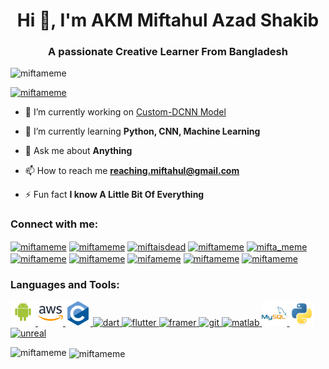 <h1 align="center">Hi 👋, I'm AKM Miftahul Azad Shakib</h1>
<h3 align="center">A passionate Creative Learner From Bangladesh</h3>

<p align="left"> <img src="https://komarev.com/ghpvc/?username=miftameme&label=Profile%20views&color=0e75b6&style=flat" alt="miftameme" /> </p>

<p align="left"> <a href="https://github.com/ryo-ma/github-profile-trophy"><img src="https://github-profile-trophy.vercel.app/?username=miftameme" alt="miftameme" /></a> </p>

- 🔭 I’m currently working on [Custom-DCNN Model](https://www.kaggle.com/code/miftameme/custom-cnn-dhanno-memeog)

- 🌱 I’m currently learning **Python, CNN, Machine Learning**

- 💬 Ask me about **Anything**

- 📫 How to reach me **reaching.miftahul@gmail.com**

- ⚡ Fun fact **I know A Little Bit Of Everything**

<h3 align="left">Connect with me:</h3>
<p align="left">
<a href="https://linkedin.com/in/miftameme" target="blank"><img align="center" src="https://raw.githubusercontent.com/rahuldkjain/github-profile-readme-generator/master/src/images/icons/Social/linked-in-alt.svg" alt="miftameme" height="30" width="40" /></a>
<a href="https://kaggle.com/miftameme" target="blank"><img align="center" src="https://raw.githubusercontent.com/rahuldkjain/github-profile-readme-generator/master/src/images/icons/Social/kaggle.svg" alt="miftameme" height="30" width="40" /></a>
<a href="https://fb.com/miftaisdead" target="blank"><img align="center" src="https://raw.githubusercontent.com/rahuldkjain/github-profile-readme-generator/master/src/images/icons/Social/facebook.svg" alt="miftaisdead" height="30" width="40" /></a>
<a href="https://instagram.com/miftameme" target="blank"><img align="center" src="https://raw.githubusercontent.com/rahuldkjain/github-profile-readme-generator/master/src/images/icons/Social/instagram.svg" alt="miftameme" height="30" width="40" /></a>
<a href="https://dribbble.com/mifta_meme" target="blank"><img align="center" src="https://raw.githubusercontent.com/rahuldkjain/github-profile-readme-generator/master/src/images/icons/Social/dribbble.svg" alt="mifta_meme" height="30" width="40" /></a>
<a href="https://hashnode.com/miftameme" target="blank"><img align="center" src="https://raw.githubusercontent.com/rahuldkjain/github-profile-readme-generator/master/src/images/icons/Social/hashnode.svg" alt="miftameme" height="30" width="40" /></a>
<a href="https://www.codechef.com/users/miftameme" target="blank"><img align="center" src="https://cdn.jsdelivr.net/npm/simple-icons@3.1.0/icons/codechef.svg" alt="miftameme" height="30" width="40" /></a>
<a href="https://www.hackerrank.com/mifameme" target="blank"><img align="center" src="https://raw.githubusercontent.com/rahuldkjain/github-profile-readme-generator/master/src/images/icons/Social/hackerrank.svg" alt="mifameme" height="30" width="40" /></a>
<a href="https://codeforces.com/profile/miftameme" target="blank"><img align="center" src="https://raw.githubusercontent.com/rahuldkjain/github-profile-readme-generator/master/src/images/icons/Social/codeforces.svg" alt="miftameme" height="30" width="40" /></a>
<a href="https://www.leetcode.com/miftameme" target="blank"><img align="center" src="https://raw.githubusercontent.com/rahuldkjain/github-profile-readme-generator/master/src/images/icons/Social/leet-code.svg" alt="miftameme" height="30" width="40" /></a>
</p>

<h3 align="left">Languages and Tools:</h3>
<p align="left"> <a href="https://developer.android.com" target="_blank" rel="noreferrer"> <img src="https://raw.githubusercontent.com/devicons/devicon/master/icons/android/android-original-wordmark.svg" alt="android" width="40" height="40"/> </a> <a href="https://aws.amazon.com" target="_blank" rel="noreferrer"> <img src="https://raw.githubusercontent.com/devicons/devicon/master/icons/amazonwebservices/amazonwebservices-original-wordmark.svg" alt="aws" width="40" height="40"/> </a> <a href="https://www.cprogramming.com/" target="_blank" rel="noreferrer"> <img src="https://raw.githubusercontent.com/devicons/devicon/master/icons/c/c-original.svg" alt="c" width="40" height="40"/> </a> <a href="https://dart.dev" target="_blank" rel="noreferrer"> <img src="https://www.vectorlogo.zone/logos/dartlang/dartlang-icon.svg" alt="dart" width="40" height="40"/> </a> <a href="https://flutter.dev" target="_blank" rel="noreferrer"> <img src="https://www.vectorlogo.zone/logos/flutterio/flutterio-icon.svg" alt="flutter" width="40" height="40"/> </a> <a href="https://www.framer.com/" target="_blank" rel="noreferrer"> <img src="https://www.vectorlogo.zone/logos/framer/framer-icon.svg" alt="framer" width="40" height="40"/> </a> <a href="https://git-scm.com/" target="_blank" rel="noreferrer"> <img src="https://www.vectorlogo.zone/logos/git-scm/git-scm-icon.svg" alt="git" width="40" height="40"/> </a> <a href="https://www.mathworks.com/" target="_blank" rel="noreferrer"> <img src="https://upload.wikimedia.org/wikipedia/commons/2/21/Matlab_Logo.png" alt="matlab" width="40" height="40"/> </a> <a href="https://www.mysql.com/" target="_blank" rel="noreferrer"> <img src="https://raw.githubusercontent.com/devicons/devicon/master/icons/mysql/mysql-original-wordmark.svg" alt="mysql" width="40" height="40"/> </a> <a href="https://www.python.org" target="_blank" rel="noreferrer"> <img src="https://raw.githubusercontent.com/devicons/devicon/master/icons/python/python-original.svg" alt="python" width="40" height="40"/> </a> <a href="https://unrealengine.com/" target="_blank" rel="noreferrer"> <img src="https://raw.githubusercontent.com/kenangundogan/fontisto/036b7eca71aab1bef8e6a0518f7329f13ed62f6b/icons/svg/brand/unreal-engine.svg" alt="unreal" width="40" height="40"/> </a> </p>

<p><img align="left" src="https://github-readme-stats.vercel.app/api/top-langs?username=miftameme&show_icons=true&locale=en&layout=compact" alt="miftameme" /></p>

<p>&nbsp;<img align="center" src="https://github-readme-stats.vercel.app/api?username=miftameme&show_icons=true&locale=en" alt="miftameme" /></p>
